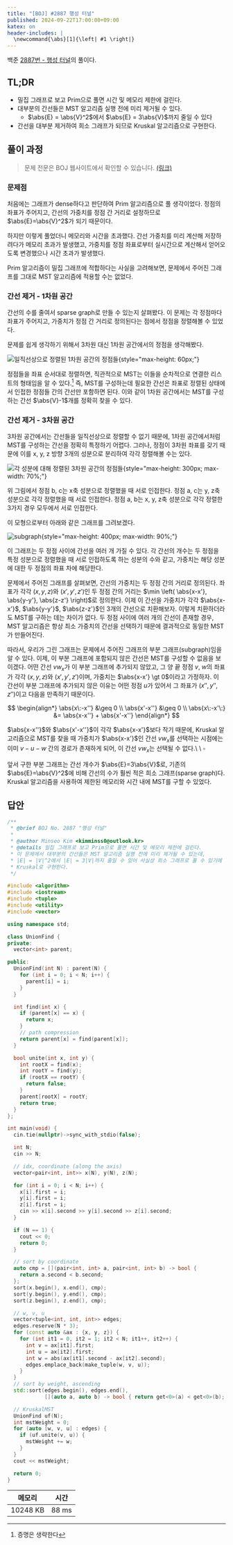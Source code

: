 ```yaml
---
title: "[BOJ] #2887 행성 터널"
published: 2024-09-22T17:00:00+09:00
katex: on
header-includes: |
  \newcommand{\abs}[1]{\left| #1 \right|}
---
```


백준 [2887번 - 행성 터널][boj2887]의 풀이다.

## TL;DR

- 밀집 그래프로 보고 Prim으로 풀면 시간 및 메모리 제한에 걸린다.
- 대부분의 간선들은 MST 알고리즘 실행 전에 미리 제거될 수 있다.
  - $\abs{E} = \abs{V}^2$에서 $\abs{E} = 3\abs{V}$까지 줄일 수 있다
- 간선을 대부분 제거하여 희소 그래프가 되므로 Kruskal 알고리즘으로 구현한다.

## 풀이 과정

> 문제 전문은 BOJ 웹사이트에서 확인할 수 있습니다. [(링크)][boj2887]

[boj2887]: https://www.acmicpc.net/problem/2887

### 문제점

처음에는 그래프가 dense하다고 판단하여 Prim 알고리즘으로 풀 생각이었다. 정점의
좌표가 주어지고, 간선의 가중치를 정점 간 거리로 설정하므로
$\abs{E}=\abs{V}^2$가 되기 때문이다.

하지만 이렇게 풀었더니 메모리와 시간을 초과했다. 간선 가중치를 미리 계산해
저장하려다가 메모리 초과가 발생했고, 가중치를 정점 좌표로부터 실시간으로
계산해서 얻어오도록 변경했으나 시간 초과가 발생했다.

Prim 알고리즘이 밀집 그래프에 적합하다는 사실을 고려해보면, 문제에서 주어진
그래프를 그대로 MST 알고리즘에 적용할 수는 없었다.

### 간선 제거 - 1차원 공간

간선의 수를 줄여서 sparse graph로 만들 수 있는지 살펴봤다. 이 문제는 각
정점마다 좌표가 주어지고, 가중치가 정점 간 거리로 정의된다는 점에서 정점을
정렬해볼 수 있었다.

문제를 쉽게 생각하기 위해서 3차원 대신 1차원 공간에서의 정점을 생각해봤다.

![일직선상으로 정렬된 1차원 공간의 정점들](/images/2024-09-22-img1.png){style="max-height: 60px;"}

정점들을 좌표 순서대로 정렬하면, 직관적으로 MST는 이들을 순차적으로 연결한
리스트의 형태임을 알 수 있다.[^1] 즉, MST를 구성하는데 필요한 간선은 좌표로
정렬된 상태에서 인접한 정점들 간의 간선만 포함하면 된다. 이와 같이 1차원
공간에서는  MST를 구성하는 간선 $\abs{V}-1$개를 정확히 찾을 수 있다.

[^1]: 증명은 생략한다

### 간선 제거 - 3차원 공간

3차원 공간에서는 간선들을 일직선상으로 정렬할 수 없기 때문에, 1차원
공간에서처럼 MST를 구성하는 간선을 정확히 특정하기 어렵다. 그러나, 정점이 3차원
좌표를 갖기 때문에 이를 x, y, z 방향 3개의 성분으로 분리하여 각각 정렬해볼 수는
있다.

![각 성분에 대해 정렬된 3차원 공간의 정점들](/images/2024-09-22-img2.png){style="max-height: 300px; max-width: 70%;"}

위 그림에서 정점 b, c는 x축 성분으로 정렬했을 때 서로 인접한다. 정점 a, c는 y,
z축 성분으로 각각 정렬했을 때 서로 인접한다. 정점 a, b는 x, y, z축 성분으로
각각 정렬한 3가지 경우 모두에서 서로 인접한다.

이 모형으로부터 아래와 같은 그래프를 그려보겠다.

![subgraph](/images/2024-09-22-img3.png){style="max-height: 400px; max-width: 90%;"}

이 그래프는 두 정점 사이에 간선을 여러 개 가질 수 있다. 각 간선의 개수는 두
정점을 특정 성분으로 정렬했을 때 서로 인접하도록 하는 성분의 수와 같고,
가중치는 해당 성분에 대한 두 정점의 좌표 차에 해당한다.

문제에서 주어진 그래프를 살펴보면, 간선의 가중치는 두 정점 간의
거리로 정의된다. 좌표가 각각 $(x, y, z)$와 $(x', y', z')$인 두 정점
간의 거리는 $\min \left( \abs{x-x'}, \abs{y-y'}, \abs{z-z'} \right)$로
정의한다. 이제 이 간선을 가중치가 각각 $\abs{x-x'}$, $\abs{y-y'}$,
$\abs{z-z'}$인 3개의 간선으로 치환해보자. 이렇게 치환하더라도 MST를 구하는 데는
차이가 없다. 두 정점 사이에 여러 개의 간선이 존재할 경우, MST 알고리즘은 항상
최소 가중치의 간선을 선택하기 때문에 결과적으로 동일한 MST가
만들어진다.

따라서, 우리가 그린 그래프는 문제에서 주어진 그래프의 부분 그래프(subgraph)임을
알 수 있다. 이제, 이 부분 그래프에 포함되지 않은 간선은 MST를 구성할 수 없음을
보이겠다. 어떤 간선 $vw_x$가 이 부분 그래프에 추가되지 않았고, 그 양 끝 정점
$v$, $w$의 좌표가 각각 $(x, y, z)$와 $(x', y', z')$이며, 가중치는 $\abs{x-x'}
\gt 0$이라고 가정하자. 이 간선이 부분 그래프에 추가되지 않은 이유는 어떤 정점
$u$가 있어서 그 좌표가 $(x'', y'', z'')$이고 다음을 만족하기 때문이다.

$$
\begin{align*}
\abs{x\:-x''} &\geq 0 \\
\abs{x'-x''} &\geq 0 \\
\abs{x\:-x'\:} &= \abs{x-x''} + \abs{x'-x''}
\end{align*}
$$

$\abs{x-x''}$와 $\abs{x'-x''}$이 각각 $\abs{x-x'}$보다 작기 때문에, Kruskal
알고리즘으로 MST를 찾을 때 가중치가 $\abs{x-x'}$인 간선 $vw_x$를 선택하는
시점에는 이미 $v-u-w$ 간의 경로가 존재하게 되어, 이 간선 $vw_x$는 선택될 수
없다.\ \ $\square$

앞서 구한 부분 그래프는 간선 개수가 $\abs{E}=3\abs{V}$로, 기존의
$\abs{E}=\abs{V}^2$에 비해 간선의 수가 훨씬 적은 희소 그래프(sparse graph)다.
Kruskal 알고리즘을 사용하여 제한된 메모리와 시간 내에 MST를 구할 수 있었다.

## 답안

```c++
/**
 * @brief BOJ No. 2887 "행성 터널"
 *
 * @author Minseo Kim <kimminss0@outlook.kr>
 * @details 밀집 그래프로 보고 Prim으로 풀면 시간 및 메모리 제한에 걸린다.
 * 이 문제에서 대부분의 간선들은 MST 알고리즘 실행 전에 미리 제거될 수 있는데,
 * |E| = |V|^2에서 |E| = 3|V|까지 줄일 수 있어 사실상 희소 그래프로 풀 수 있기에
 * Kruskal로 구현한다.
 */

#include <algorithm>
#include <iostream>
#include <tuple>
#include <utility>
#include <vector>

using namespace std;

class UnionFind {
private:
  vector<int> parent;

public:
  UnionFind(int N) : parent(N) {
    for (int i = 0; i < N; i++) {
      parent[i] = i;
    }
  }

  int find(int x) {
    if (parent[x] == x) {
      return x;
    }
    // path compression
    return parent[x] = find(parent[x]);
  }

  bool unite(int x, int y) {
    int rootX = find(x);
    int rootY = find(y);
    if (rootX == rootY) {
      return false;
    }
    parent[rootX] = rootY;
    return true;
  }
};

int main(void) {
  cin.tie(nullptr)->sync_with_stdio(false);

  int N;
  cin >> N;

  // idx, coordinate (along the axis)
  vector<pair<int, int>> x(N), y(N), z(N);

  for (int i = 0; i < N; i++) {
    x[i].first = i;
    y[i].first = i;
    z[i].first = i;
    cin >> x[i].second >> y[i].second >> z[i].second;
  }

  if (N == 1) {
    cout << 0;
    return 0;
  }

  // sort by coordinate
  auto cmp = [](pair<int, int> a, pair<int, int> b) -> bool {
    return a.second < b.second;
  };
  sort(x.begin(), x.end(), cmp);
  sort(y.begin(), y.end(), cmp);
  sort(z.begin(), z.end(), cmp);

  // w, v, u
  vector<tuple<int, int, int>> edges;
  edges.reserve(N * 3);
  for (const auto &ax : {x, y, z}) {
    for (int it1 = 0, it2 = 1; it2 < N; it1++, it2++) {
      int v = ax[it1].first;
      int u = ax[it2].first;
      int w = abs(ax[it1].second - ax[it2].second);
      edges.emplace_back(make_tuple(w, v, u));
    }
  }
  // sort by weight, ascending
  std::sort(edges.begin(), edges.end(),
            [](auto a, auto b) -> bool { return get<0>(a) < get<0>(b); });

  // KruskalMST
  UnionFind uf(N);
  int mstWeight = 0;
  for (auto [w, v, u] : edges) {
    if (uf.unite(v, u)) {
      mstWeight += w;
    }
  }
  cout << mstWeight;

  return 0;
}
```

|메모리|시간|
|------|----|
|10248 KB|88 ms|

